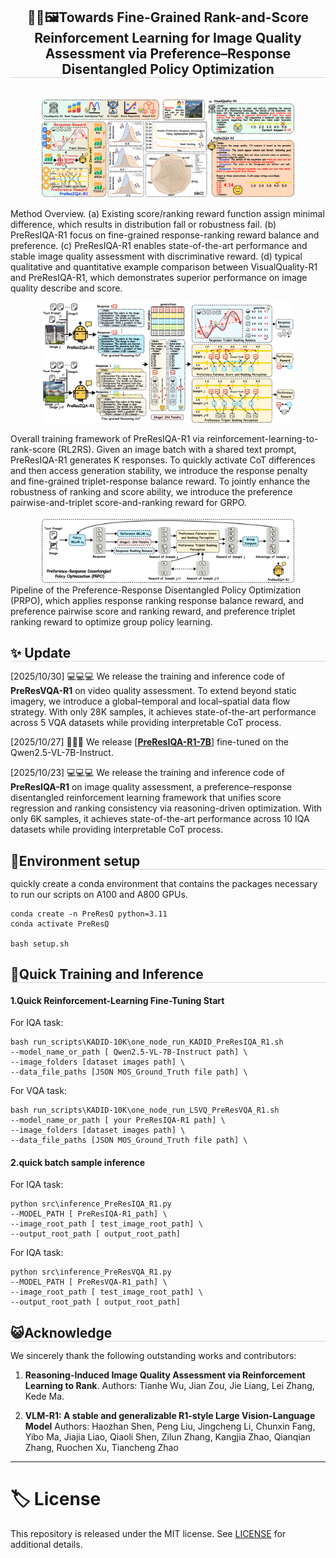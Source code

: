 <div align="center">

<h2 style="border-bottom: 1px solid lightgray;">👀✨🖼️Towards Fine-Grained Rank-and-Score Reinforcement Learning for Image Quality Assessment via Preference–Response Disentangled Policy Optimization</h2>
</div>


<!-- Badges and Links Section -->
<div style="display: flex; align-items: center; justify-content: center;">




</div>

<br/>


<div align="center">
<!--  -->
<div>
<img src="docs/statics/Overall.png" alt="fig-genexample" style="max-width: 80%; height: auto;"/>  
</div>

</div>

Method Overview. (a) Existing score/ranking reward function assign minimal difference, which results in distribution fall or robustness fail. (b) PreResIQA-R1 focus on fine-grained response-ranking reward balance and preference. (c) PreResIQA-R1 enables state-of-the-art performance and stable image quality assessment with discriminative reward. (d) typical qualitative and quantitative example comparison between VisualQuality-R1 and PreResIQA-R1, which demonstrates superior performance on image quality describe and score.

<div align="center">
<div>
<img src="docs/statics/IQA_Model.png" alt="Framework" style="max-width: 80%; height: auto;"/>
</div>
</div>

Overall training framework of PreResIQA-R1 via reinforcement-learning-to-rank-score (RL2RS). Given an image batch with a shared text prompt, PreResIQA-R1 generates K responses. To quickly activate CoT differences and then access generation stability, we introduce the response penalty and fine-grained triplet-response balance reward. To jointly enhance the robustness of ranking and score ability, we introduce the preference pairwise-and-triplet score-and-ranking reward for GRPO.


<div align="center">
<div>
<img src="docs/statics/IQA_PRPO.png" alt="Framework" style="max-width: 80%; height: auto;"/>
</div>
</div>
Pipeline of the Preference-Response Disentangled Policy Optimization (PRPO), which applies response ranking response balance reward, and preference pairwise score and ranking reward, and preference triplet ranking reward to optimize group policy learning.


<!-- ## News -->
<h2 style="border-bottom: 1px solid lightgray; margin-bottom: 5px;">✨ Update</h2>

[2025/10/30] 💻💻💻 We release the training and inference code of **PreResVQA-R1** on video quality assessment. To extend beyond static imagery, we introduce a global–temporal and local–spatial data flow strategy. With only 28K samples, it achieves state-of-the-art performance across 5 VQA datasets while providing interpretable CoT process.

[2025/10/27] 🤗🤗🤗 We release [[**PreResIQA-R1-7B**](https://huggingface.co/DanceSkyCode/PreResIQA-R1)] fine-tuned on the Qwen2.5-VL-7B-Instruct.

[2025/10/23] 💻💻💻 We release the training and inference code of **PreResIQA-R1** on image quality assessment, a preference–response disentangled reinforcement learning framework that unifies score regression and ranking consistency via reasoning-driven optimization. With only 6K samples, it achieves state-of-the-art performance across 10 IQA datasets while providing interpretable CoT process.




<!-- ## Environment setup -->
<h2 style="border-bottom: 1px solid lightgray; margin-bottom: 5px;">🔧Environment setup</h2>

quickly create a conda environment that contains the packages necessary to run our scripts on A100 and A800 GPUs.

```
conda create -n PreResQ python=3.11
conda activate PreResQ

bash setup.sh
```




<!-- We will release the processed data (such as THINGS-EEG1, THINGS-EEG2, THINGS-MEG, THINGS-fMRI) on [Huggingface], which can be directly used for training.
 -->


<!-- ## Quick training and test  -->
<h2 style="border-bottom: 1px solid lightgray; margin-bottom: 5px;">🚀Quick Training and Inference</h2>


#### 1.Quick Reinforcement-Learning Fine-Tuning Start
For IQA task:
```
bash run_scripts\KADID-10K\one_node_run_KADID_PreResIQA_R1.sh
--model_name_or_path [ Qwen2.5-VL-7B-Instruct path] \
--image_folders [dataset images path] \
--data_file_paths [JSON MOS_Ground_Truth file path] \
```
For VQA task:
```
bash run_scripts\KADID-10K\one_node_run_LSVQ_PreResVQA_R1.sh
--model_name_or_path [ your PreResIQA-R1 path] \
--image_folders [dataset images path] \
--data_file_paths [JSON MOS_Ground_Truth file path] \
```
#### 2.quick batch sample inference
For IQA task:
```
python src\inference_PreResIQA_R1.py
--MODEL_PATH [ PreResIQA-R1_path] \
--image_root_path [ test_image_root_path] \
--output_root_path [ output_root_path]
```
For IQA task:
```
python src\inference_PreResVQA_R1.py
--MODEL_PATH [ PreResVQA-R1_path] \
--image_root_path [ test_image_root_path] \
--output_root_path [ output_root_path]
```

<!-- ## Acknowledge -->
<h2 style="border-bottom: 1px solid lightgray; margin-bottom: 5px;">😺Acknowledge</h2>

We sincerely thank the following outstanding works and contributors:  


1. **Reasoning-Induced Image Quality Assessment via Reinforcement Learning to Rank**.   Authors: Tianhe Wu, Jian Zou, Jie Liang, Lei Zhang, Kede Ma.  

2. **VLM-R1: A stable and generalizable R1-style Large Vision-Language Model**  Authors: Haozhan Shen, Peng Liu, Jingcheng Li, Chunxin Fang, Yibo Ma, Jiajia Liao, Qiaoli Shen, Zilun Zhang, Kangjia Zhao, Qianqian Zhang, Ruochen Xu, Tiancheng Zhao

---

# 🏷️ License
This repository is released under the MIT license. See [LICENSE](./LICENSE) for additional details.